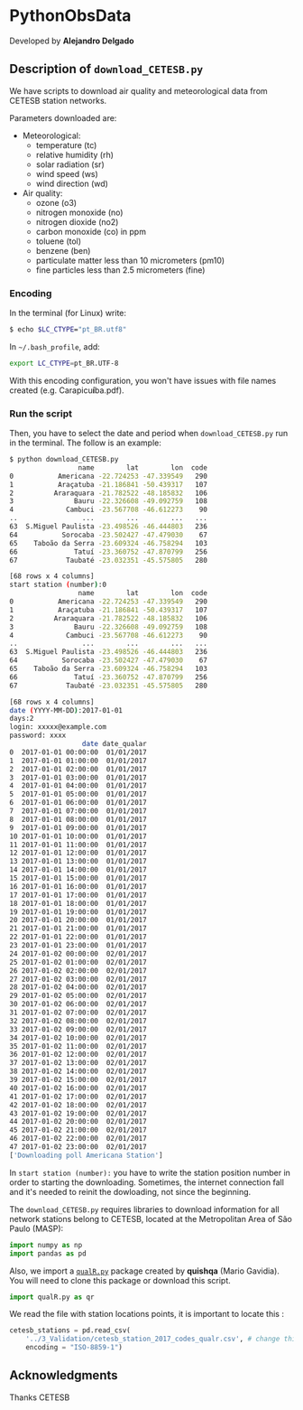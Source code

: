# PythonObsData
Developed by **Alejandro Delgado**

## Description of `download_CETESB.py`
We have scripts to download air quality and meteorological data from CETESB station networks.

Parameters downloaded are:
- Meteorological:
  * temperature (tc)
  * relative humidity (rh)
  * solar radiation (sr)
  * wind speed (ws)
  * wind direction (wd)
- Air quality:
  * ozone (o3)
  * nitrogen monoxide (no)
  * nitrogen dioxide (no2)
  * carbon monoxide (co) in ppm
  * toluene (tol)
  * benzene (ben)
  * particulate matter less than 10 micrometers (pm10)
  * fine particles less than 2.5 micrometers (fine)

### Encoding
In the terminal (for Linux) write:
```bash
$ echo $LC_CTYPE="pt_BR.utf8"
```
In `~/.bash_profile`, add:

```bash
export LC_CTYPE=pt_BR.UTF-8
```
With this encoding configuration, you won't have issues with file names created (e.g. Carapicu**í**ba.pdf).

### Run the script
Then, you have to select the date and period when `download_CETESB.py` run in the terminal. The follow is an example:

```bash
$ python download_CETESB.py 
                 name        lat        lon  code
0           Americana -22.724253 -47.339549   290
1           Araçatuba -21.186841 -50.439317   107
2          Araraquara -21.782522 -48.185832   106
3               Bauru -22.326608 -49.092759   108
4             Cambuci -23.567708 -46.612273    90
..                ...        ...        ...   ...
63  S.Miguel Paulista -23.498526 -46.444803   236
64           Sorocaba -23.502427 -47.479030    67
65    Taboão da Serra -23.609324 -46.758294   103
66              Tatuí -23.360752 -47.870799   256
67            Taubaté -23.032351 -45.575805   280

[68 rows x 4 columns]
start station (number):0
                 name        lat        lon  code
0           Americana -22.724253 -47.339549   290
1           Araçatuba -21.186841 -50.439317   107
2          Araraquara -21.782522 -48.185832   106
3               Bauru -22.326608 -49.092759   108
4             Cambuci -23.567708 -46.612273    90
..                ...        ...        ...   ...
63  S.Miguel Paulista -23.498526 -46.444803   236
64           Sorocaba -23.502427 -47.479030    67
65    Taboão da Serra -23.609324 -46.758294   103
66              Tatuí -23.360752 -47.870799   256
67            Taubaté -23.032351 -45.575805   280

[68 rows x 4 columns]
date (YYYY-MM-DD):2017-01-01
days:2
login: xxxxx@example.com
password: xxxx
                  date date_qualar
0  2017-01-01 00:00:00  01/01/2017
1  2017-01-01 01:00:00  01/01/2017
2  2017-01-01 02:00:00  01/01/2017
3  2017-01-01 03:00:00  01/01/2017
4  2017-01-01 04:00:00  01/01/2017
5  2017-01-01 05:00:00  01/01/2017
6  2017-01-01 06:00:00  01/01/2017
7  2017-01-01 07:00:00  01/01/2017
8  2017-01-01 08:00:00  01/01/2017
9  2017-01-01 09:00:00  01/01/2017
10 2017-01-01 10:00:00  01/01/2017
11 2017-01-01 11:00:00  01/01/2017
12 2017-01-01 12:00:00  01/01/2017
13 2017-01-01 13:00:00  01/01/2017
14 2017-01-01 14:00:00  01/01/2017
15 2017-01-01 15:00:00  01/01/2017
16 2017-01-01 16:00:00  01/01/2017
17 2017-01-01 17:00:00  01/01/2017
18 2017-01-01 18:00:00  01/01/2017
19 2017-01-01 19:00:00  01/01/2017
20 2017-01-01 20:00:00  01/01/2017
21 2017-01-01 21:00:00  01/01/2017
22 2017-01-01 22:00:00  01/01/2017
23 2017-01-01 23:00:00  01/01/2017
24 2017-01-02 00:00:00  02/01/2017
25 2017-01-02 01:00:00  02/01/2017
26 2017-01-02 02:00:00  02/01/2017
27 2017-01-02 03:00:00  02/01/2017
28 2017-01-02 04:00:00  02/01/2017
29 2017-01-02 05:00:00  02/01/2017
30 2017-01-02 06:00:00  02/01/2017
31 2017-01-02 07:00:00  02/01/2017
32 2017-01-02 08:00:00  02/01/2017
33 2017-01-02 09:00:00  02/01/2017
34 2017-01-02 10:00:00  02/01/2017
35 2017-01-02 11:00:00  02/01/2017
36 2017-01-02 12:00:00  02/01/2017
37 2017-01-02 13:00:00  02/01/2017
38 2017-01-02 14:00:00  02/01/2017
39 2017-01-02 15:00:00  02/01/2017
40 2017-01-02 16:00:00  02/01/2017
41 2017-01-02 17:00:00  02/01/2017
42 2017-01-02 18:00:00  02/01/2017
43 2017-01-02 19:00:00  02/01/2017
44 2017-01-02 20:00:00  02/01/2017
45 2017-01-02 21:00:00  02/01/2017
46 2017-01-02 22:00:00  02/01/2017
47 2017-01-02 23:00:00  02/01/2017
['Downloading poll Americana Station']
```
In `start station (number):` you have to write the station position number in order to starting the downloading. 
Sometimes, the internet connection fall and it's needed to reinit the dowloading, not since the beginning. 

The `download_CETESB.py` requires libraries to download information for all network stations belong to CETESB, located at the Metropolitan Area of São Paulo (MASP):

```python
import numpy as np
import pandas as pd
```

Also, we import a [`qualR.py`](https://github.com/quishqa/qualR.py/blob/master/qualR.py) package created by **quishqa** (Mario Gavidia). You will need to clone this package or download this script.

```python
import qualR.py as qr
```
We read the file with station locations points, it is important to locate this :

```python
cetesb_stations = pd.read_csv(
    '../3_Validation/cetesb_station_2017_codes_qualr.csv', # change this path if it's needed
    encoding = "ISO-8859-1")
```
## Acknowledgments
Thanks CETESB


